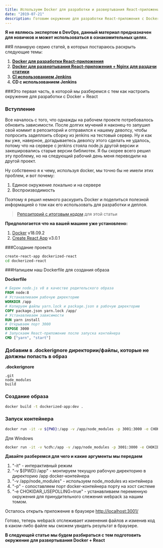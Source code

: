 ```yaml
---
title: Используем Docker для разработки и развертывания React-приложений. Часть 1.
date: "2019-07-21"
description: Готовим окружение для разработки React-приложения с Docker.
---
```


<b>Я не являюсь экспертом в DevOps, данный материал предназначен для новичков
и может использоваться в ознакомительных целях.</b>

##Я планирую серию статей, в которых постараюсь раскрыть следующие темы:
1) [<b>Docker для разработки React-приложения</b>](https://rysaev.dev/react-ci-cd-1/)
2) [<b>Docker для развертывания React-приложения + Nginx для раздачи статики</b>](https://rysaev.dev/react-ci-cd-2/)
3) [<b>CI использованием Jenkins</b>](https://rysaev.dev/react-ci-cd-3/)
4) <b>CD c использованием Jenkins</b>

###Это первая часть, в которой мы разберемся с тем как настроить окружение для разработки с Docker + React

### Вступление

Все началось с того, что однажды на рабочем проекте потребовалось обновить зависимости.
После долгих мучений я наконец-то запушил свой коммит в репозиторий и отправился к нашему девопсу,
чтобы попросить задеплоить сборку из jenkins на тестовый сервер. Ну и как вы уже, наверное, догадываетесь девопсу этого сделать
не удалось, потому что на сервере с jenkins стояла node.js другой версии и закешировались старые версии библиотек.
Я бы скорее всего решил эту проблему, но на следующий рабочий день меня переводили на другой проект.

Ну собственно я к чему, используя docker, мы точно бы не имели этих проблем, и вот почему:
1) Единое окружение локально и на сервере
2) Воспроизводимость

Поэтому я решил немного раскурить Docker и поделиться полезной информацией о том
как его использовать для разработки и деплоя.  

> [Репозиторий с итоговым кодом](https://github.com/RenatRysaev/dockerized-react/tree/react-ci-cd-1) для этой статьи

<b>Предпологается что на вашей машине уже установлено:</b>
1) [Docker](https://www.docker.com/) v18.09.2
2) [Create React App](https://github.com/facebook/create-react-app) v3.0.1

###Создание проекта

```bash
create-react-app dockerized-react
cd dockerized-react
```

###Напишем наш Dockerfile для создания образа

<b>Dockerfile</b>
```dockerfile
# Берем node.js v8 в качестве родительского образа
FROM node:8
# Устанавливаем рабочую директорию
WORKDIR /app
# Копируем файлы yarn.lock и package.json в рабочую директорию
COPY package.json yarn.lock /app/
# Устанавливаем зависимости
RUN yarn install
# Открываем порт 3000
EXPOSE 3000
# Запускаем React-приложение после запуска контейнера
CMD ["yarn", "start"]
```

### Добавим в .dockerignore директории/файлы, которые не должны попасть в образ

<b>.dockerignore</b>
```
.git
node_modules
build
```

### Создание образа

```bash
docker build -t dockerized-app:dev .
```

### Запуск контейнера

```bash
docker run -it -v ${PWD}:/app -v /app/node_modules -p 3001:3000 -e CHOKIDAR_USEPOLLING=true dockerized-app:dev
```

Для Windows

```bash
docker run -it -v %cd%:/app -v /app/node_modules -p 3001:3000 -e CHOKIDAR_USEPOLLING=true dockerized-app
```

<b>Давайте разберемся для чего и какие аргументы мы передаем</b>

1) "-it" - интерактивный режим
2) "-v ${PWD}:/app" - монтируем текущую рабочую директорию в директорию /app docker-контейнера
3) "-v /app/node_modules" - используем node_modules из контейнера
4) "-p" - сопоставляем порт docker-контейнера порту на хост системе
5) "-e CHOKIDAR_USEPOLLING=true" - устанавливаем переменную окружения для принудительного слежения webpack за нашим томом.

Осталось открыть приложение в браузере [http://localhost:3001/](http://localhost:3001/)

Готово, теперь webpack отслеживает изменения файлов и изменив код в каком-либо файле мы сможем увидеть результат в браузере.

<b>В следующей статье мы будем разбираться с тем подготовить окружение для развертывания Docker + React</b>
